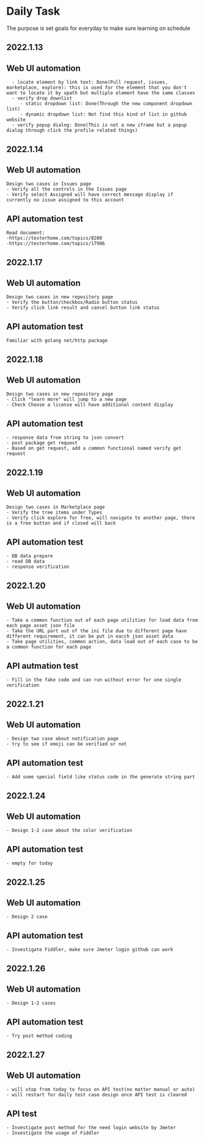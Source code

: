 # Daily Task
The purpose is set goals for everyday to make sure learning on schedule
## 2022.1.13
 ## Web UI automation
      - locate element by link text: Done(Pull request, issues, marketplace, explore): this is used for the element that you don't want to locate it by xpath but multiple element have the same classes
      - verify drop downlist
         - static dropdown list: Done(Through the new component dropdown list)
         - dynamic dropdown list: Not find this kind of list in github website
      - verify popup dialog: Done(This is not a new iframe but a popup dialog through click the profile related things)

## 2022.1.14
 ## Web UI automation
    Design two cases in Issues page
    - Verify all the controls in the Issues page
    - Verify select Assigned will have correct message display if currently no issue assigned to this account
 ## API automation test
    Read document:
    -https://testerhome.com/topics/8200
    -https://testerhome.com/topics/17986

## 2022.1.17
 ## Web UI automation
    Design two cases in new repository page
    - Verify the button/checkbox/Radio button status
    - Verify click link result and cancel button link status
 
 ## API automation test
    Familiar with golang net/http package

## 2022.1.18
 ## Web UI automation
    Design two cases in new repository page
    - Click "learn more" will jump to a new page
    - Check Choose a license will have additional content display
 ## API automation test
    - response data from string to json convert
    - post package get request
    - Based on get request, add a common functional named verify get request

## 2022.1.19
 ## Web UI automation
    Design two cases in Marketplace page
    - Verify the tree items under Types
    - Verify click explore for free, will navigate to another page, there is a free button and if closed will back
 ## API automation test
    - DB data prepare
    - read DB data
    - response verification

## 2022.1.20
 ## Web UI automation
    - Take a common function out of each page utilities for load data from each page asset json file
    - Take the URL part out of the ini file due to different page have different requirement, it can be put in eacch json asset data
    - Take page utilities, common action, data load out of each case to be a common function for each page
## API autmation test
    - Fill in the fake code and can run without error for one single verification

## 2022.1.21
 ## Web UI automation
    - Design two case about notification page
    - try to see if emoji can be verified or not
 ## API automation test
    - Add some special field like status code in the generate string part

## 2022.1.24
 ## Web UI automation
    - Design 1-2 case about the color verification

 ## API automation test
    - empty for today

## 2022.1.25
 ## Web UI automation
    - Design 2 case 
 ## API automation test
    - Investigate Fiddler, make sure Jmeter login github can work

## 2022.1.26
 ## Web UI automation
    - Design 1-2 cases
 ## API automation test
    - Try post method coding

## 2022.1.27 
 ## Web UI automation
    - will stop from today to focus on API test(no matter manual or auto)
    - will restart for daily test case design once API test is cleared
 ## API test
    - Investigate post method for the need login website by Jmeter
    - Investigate the usage of Fiddler